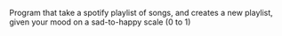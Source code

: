 Program that take a spotify playlist of songs, and creates a new playlist, given your mood on a sad-to-happy scale (0 to 1)
